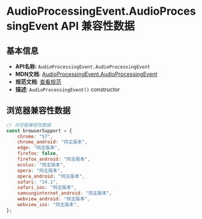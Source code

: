 # AudioProcessingEvent.AudioProcessingEvent API 兼容性数据

## 基本信息

- **API名称**: `AudioProcessingEvent.AudioProcessingEvent`
- **MDN文档**: [AudioProcessingEvent.AudioProcessingEvent](https://developer.mozilla.org/docs/Web/API/AudioProcessingEvent/AudioProcessingEvent)
- **规范文档**: [查看规范](https://webaudio.github.io/web-audio-api/#dom-audioprocessingevent-audioprocessingevent)
- **描述**: `AudioProcessingEvent()` constructor

## 浏览器兼容性数据

```javascript
// 浏览器兼容性数据
const browserSupport = {
    chrome: "57",
    chrome_android: "同主版本",
    edge: "同主版本",
    firefox: false,
    firefox_android: "同主版本",
    oculus: "同主版本",
    opera: "同主版本",
    opera_android: "同主版本",
    safari: "14.1",
    safari_ios: "同主版本",
    samsunginternet_android: "同主版本",
    webview_android: "同主版本",
    webview_ios: "同主版本",
};

```


